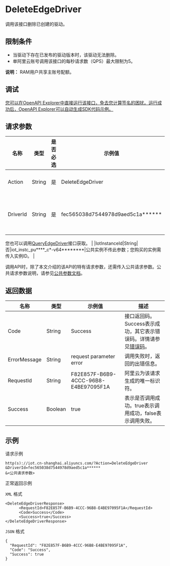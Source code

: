# DeleteEdgeDriver

调用该接口删除已创建的驱动。

## 限制条件

-   当驱动下存在已发布的驱动版本时，该驱动无法删除。
-   单阿里云账号调用该接口的每秒请求数（QPS）最大限制为5。

**说明：** RAM用户共享主账号配额。


## 调试

[您可以在OpenAPI Explorer中直接运行该接口，免去您计算签名的困扰。运行成功后，OpenAPI Explorer可以自动生成SDK代码示例。](https://api.aliyun.com/#product=Iot&api=DeleteEdgeDriver&type=RPC&version=2018-01-20)

## 请求参数

|名称|类型|是否必选|示例值|描述|
|--|--|----|---|--|
|Action|String|是|DeleteEdgeDriver|系统规定参数。取值：DeleteEdgeDriver。 |
|DriverId|String|是|fec565038d7544978d9aed5c1a\*\*\*\*\*\*|驱动ID。在[边缘计算控制台](https://iot.console.aliyun.com/le/instance/list)的**驱动管理**页面中，鼠标悬浮在目标驱动名称上获取ID。

 您也可以调用[QueryEdgeDriver](~~155776~~)接口获取。 |
|IotInstanceId|String|否|iot\_instc\_pu\*\*\*\*\_c\*-v64\*\*\*\*\*\*\*\*|公共实例不传此参数；您购买的实例需传入实例ID。 |

调用API时，除了本文介绍的该API的特有请求参数，还需传入公共请求参数。公共请求参数说明，请参见[公共参数文档](~~135196~~)。

## 返回数据

|名称|类型|示例值|描述|
|--|--|---|--|
|Code|String|Success|接口返回码。Success表示成功，其它表示错误码。详情请参见[错误码](~~135200~~)。 |
|ErrorMessage|String|request parameter error|调用失败时，返回的出错信息。 |
|RequestId|String|F82E857F-B6B9-4CCC-96B8-E4BE97095F1A|阿里云为该请求生成的唯一标识符。 |
|Success|Boolean|true|表示是否调用成功。true表示调用成功，false表示调用失败。 |

## 示例

请求示例

```
http(s)://iot.cn-shanghai.aliyuncs.com/?Action=DeleteEdgeDriver
&DriverId=fec565038d7544978d9aed5c1a******
&<公共请求参数>
```

正常返回示例

`XML` 格式

```
<DeleteEdgeDriverResponse>
      <RequestId>F82E857F-B6B9-4CCC-96B8-E4BE97095F1A</RequestId>
      <Code>Success</Code>
      <Success>true</Success>
</DeleteEdgeDriverResponse>
```

`JSON` 格式

```
{
  "RequestId": "F82E857F-B6B9-4CCC-96B8-E4BE97095F1A",
  "Code": "Success",
  "Success": true
}
```

